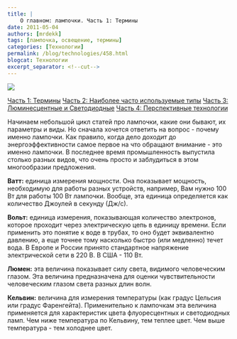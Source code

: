 ```yaml
---
title: |
    О главном: лампочки. Часть 1: Термины
date: 2011-05-04
authors: [mrdekk]
tags: [лампочка, освещение, термины]
categories: [Технологии]
permalink: /blog/technologies/458.html
blogcat: Технологии
excerpt_separator: <!--cut-->
---
```



![](http://itw66.ru/uploads/images/00/00/01/2011/05/04/320356.jpg)


[Часть 1: Термины](http://itw66.ru/blog/technologies/458.html)
[Часть 2: Наиболее часто используемые типы](http://itw66.ru/blog/technologies/461.html)
[Часть 3: Люминесцентные и Светодиодные](http://itw66.ru/blog/technologies/463.html)
[Часть 4: Перспективные технологии](http://itw66.ru/blog/technologies/466.html)

Начинаем небольшой цикл статей про лампочки, какие они бывают, их параметры и виды. Но сначала хочется ответить на вопрос - почему именно лампочки. Как правило, когда дело доходит до энергоэффективности самое первое на что обращают внимание - это именно лампочки. В последнее время промышленность выпустила столько разных видов, что очень просто и заблудиться в этом многообразии предложения. 


<!--cut-->


**Ватт:** единица измерения мощности. Она показывает мощность, необходимую для работы разных устройств, например, Вам нужно 100 Вт для работы 100 Вт лампочки. Вообще, эта единица определяется как количество Джоулей в секунду (Дж/с).

**Вольт:** единица измерения, показывающая количество электронов, которое проходит через электрическую цепь в единицу времени. Если применить это понятие к воде в трубах, то оно будет эквивалентно давлению, а еще точнее тому насколько быстро (или медленно) течет вода. В Европе и России принято стандартное напряжение электрической сети в 220 В. В США - 110 Вт.

**Люмен:** эта величина показывает силу света, видимого человеческим глазом. Эта величина предназначена для оценки чувствительности человеческим глазом света разных длин волн.

**Кельвин:** величина для измерения температуры (как градус Цельсия или градус Фаренгейта). Применительно к лампочкам эта величина применяется для характеристик цвета флуоресцентных и светодиодных ламп. Чем ниже температура по Кельвину, тем теплее цвет. Чем выше температура - тем холоднее цвет.
